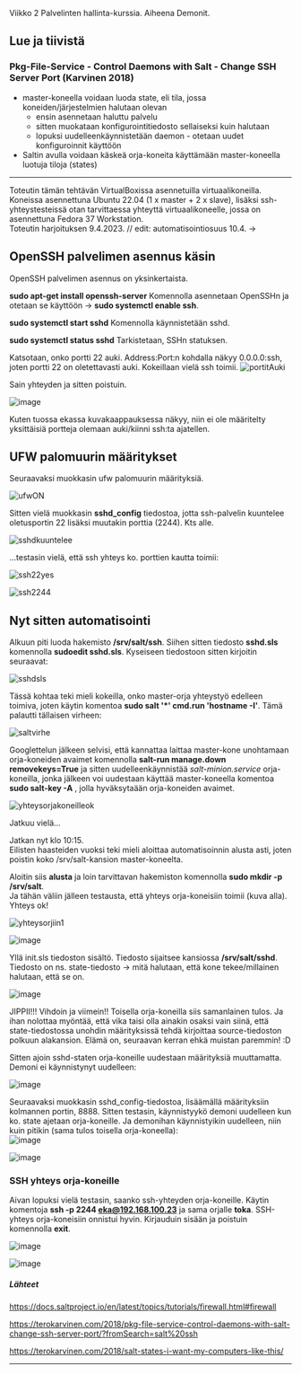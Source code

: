 Viikko 2 Palvelinten hallinta-kurssia. Aiheena Demonit.

## Lue ja tiivistä

### Pkg-File-Service - Control Daemons with Salt - Change SSH Server Port (Karvinen 2018)
 
- master-koneella voidaan luoda state, eli tila, jossa koneiden/järjestelmien halutaan olevan  
  - ensin asennetaan haluttu palvelu  
  - sitten muokataan konfigurointitiedosto sellaiseksi kuin halutaan  
  - lopuksi uudelleenkäynnistetään daemon - otetaan uudet konfiguroinnit käyttöön  
- Saltin avulla voidaan käskeä orja-koneita käyttämään master-koneella luotuja tiloja (states)
________________________________________________________

Toteutin tämän tehtävän VirtualBoxissa asennetuilla virtuaalikoneilla. Koneissa asennettuna Ubuntu 22.04 (1 x master + 2 x slave), lisäksi ssh-yhteystesteissä otan tarvittaessa yhteyttä virtuaalikoneelle, jossa on asennettuna Fedora 37 Workstation.  
Toteutin harjoituksen 9.4.2023. // edit: automatisointiosuus 10.4. ->

## OpenSSH palvelimen asennus käsin

OpenSSH palvelimen asennus on yksinkertaista.  

**sudo apt-get install openssh-server** Komennolla asennetaan OpenSSHn ja otetaan se käyttöön -> **sudo systemctl enable ssh**.  

**sudo systemctl start sshd** Komennolla käynnistetään sshd.

**sudo systemctl status sshd** Tarkistetaan, SSHn statuksen.  

Katsotaan, onko portti 22 auki. Address:Port:n kohdalla näkyy 0.0.0.0:ssh, joten portti 22 on oletettavasti auki. Kokeillaan vielä ssh toimii.
![portitAuki](https://user-images.githubusercontent.com/78509164/230759535-8b1d556c-feb3-4854-820e-f917dfdc44d0.png)  

Sain yhteyden ja sitten poistuin.

![image](https://user-images.githubusercontent.com/78509164/230762717-7ed27d42-ad38-4128-bf97-1e209d4f2a9b.png)

Kuten tuossa ekassa kuvakaappauksessa näkyy, niin ei ole määritelty yksittäisiä portteja olemaan auki/kiinni ssh:ta ajatellen.  


## UFW palomuurin määritykset  

Seuraavaksi muokkasin ufw palomuurin määrityksiä. 

![ufwON](https://user-images.githubusercontent.com/78509164/230764370-22be4ac5-e7da-4a4d-85f3-35ded04eb63c.png)

Sitten vielä muokkasin **sshd_config** tiedostoa, jotta ssh-palvelin kuuntelee oletusportin 22 lisäksi muutakin porttia (2244). Kts alle.  

![sshdkuuntelee](https://user-images.githubusercontent.com/78509164/230765704-ebbad97c-437a-4606-ab3e-c63df8511b1e.png)

...testasin vielä, että ssh yhteys ko. porttien kautta toimii:  

 ![ssh22yes](https://user-images.githubusercontent.com/78509164/230765759-e06273ce-cbc2-4812-8055-7d47d73390f3.png)  
 
 ![ssh2244](https://user-images.githubusercontent.com/78509164/230765761-d8b171e0-0f10-42fd-991c-ee011acc8944.png)  
 
## Nyt sitten automatisointi  

Alkuun piti luoda hakemisto **/srv/salt/ssh**. Siihen sitten tiedosto **sshd.sls** komennolla **sudoedit sshd.sls**. Kyseiseen tiedostoon sitten kirjoitin seuraavat:  

![sshdsls](https://user-images.githubusercontent.com/78509164/230800497-5cc5cdad-0010-4e5c-bffc-7e38790a5df6.png)  

Tässä kohtaa teki mieli kokeilla, onko master-orja yhteystyö edelleen toimiva, joten käytin komentoa **sudo salt '*' cmd.run 'hostname -I'**. Tämä palautti tällaisen virheen:  

![saltvirhe](https://user-images.githubusercontent.com/78509164/230806696-3fa1d898-5972-4bc1-9f17-2e5a8c489a4e.png)  

Googlettelun jälkeen selvisi, että kannattaa laittaa master-kone unohtamaan orja-koneiden avaimet komennolla **salt-run manage.down removekeys=True** ja sitten uudelleenkäynnistää *salt-minion.service* orja-koneilla, jonka jälkeen voi uudestaan käyttää master-koneella komentoa **sudo salt-key -A** , jolla hyväksytaään orja-koneiden avaimet.  

![yhteysorjakoneilleok](https://user-images.githubusercontent.com/78509164/230807267-e9f731f7-ebf2-458e-b8fb-e9036d89ac78.png)

Jatkuu vielä...  

Jatkan nyt klo 10:15.  
Eilisten haasteiden vuoksi teki mieli aloittaa automatisoinnin alusta asti, joten poistin koko /srv/salt-kansion master-koneelta.  

Aloitin siis **alusta** ja loin tarvittavan hakemiston komennolla **sudo mkdir -p /srv/salt**.  
Ja tähän väliin jälleen testausta, että yhteys orja-koneisiin toimii (kuva alla). Yhteys ok!    

![yhteysorjiin1](https://user-images.githubusercontent.com/78509164/230853369-11d3a466-1640-4d78-853e-5a219650e106.png)  

![image](https://user-images.githubusercontent.com/78509164/230865335-ea4a3322-9b7a-43ba-8b30-d4e287d59703.png)
  

Yllä init.sls tiedoston sisältö. Tiedosto sijaitsee kansiossa **/srv/salt/sshd**. Tiedosto on ns. state-tiedosto -> mitä halutaan, että kone tekee/millainen halutaan, että se on.  

![image](https://user-images.githubusercontent.com/78509164/230867819-18376f6d-6684-47c2-8b18-4aab91007448.png)  

JIPPII!!! Vihdoin ja viimein!! Toisella orja-koneilla siis samanlainen tulos. Ja ihan nolottaa myöntää, että vika taisi olla ainakin osaksi vain siinä, että state-tiedostossa unohdin määrityksissä tehdä kirjoittaa source-tiedoston polkuun alakansion. Elämä on, seuraavan kerran ehkä muistan paremmin! :D  

Sitten ajoin sshd-staten orja-koneille uudestaan määrityksiä muuttamatta. Demoni ei käynnistynyt uudelleen:  

![image](https://user-images.githubusercontent.com/78509164/230869212-24496cb1-8187-4c37-9c54-87f48b5ef1eb.png)  

Seuraavaksi muokkasin sshd_config-tiedostoa, lisäämällä määrityksiin kolmannen portin, 8888. Sitten testasin, käynnistyykö demoni uudelleen kun ko. state ajetaan orja-koneille. Ja demonihan käynnistyikin uudelleen, niin kuin pitikin (sama tulos toisella orja-koneella):  
![image](https://user-images.githubusercontent.com/78509164/230870076-b470fec5-5446-4f34-a764-d7149b6abaff.png)  

![image](https://user-images.githubusercontent.com/78509164/230871430-3ccf839e-0956-434a-a73e-2e5c5450ec1e.png)  

### SSH yhteys orja-koneille  

Aivan lopuksi vielä testasin, saanko ssh-yhteyden orja-koneille. Käytin komentoja **ssh -p 2244 eka@192.168.100.23**  ja sama orjalle **toka**. SSH-yhteys orja-koneisiin onnistui hyvin. Kirjauduin sisään ja poistuin komennolla **exit**.  

![image](https://user-images.githubusercontent.com/78509164/230889945-a0f443e5-4b4e-4cfd-bd92-2aa7f4c86a58.png)  

![image](https://user-images.githubusercontent.com/78509164/230890522-c0ff4ecf-7c39-4635-b0ad-84f5073b1129.png)


##### Lähteet  

https://docs.saltproject.io/en/latest/topics/tutorials/firewall.html#firewall  

https://terokarvinen.com/2018/pkg-file-service-control-daemons-with-salt-change-ssh-server-port/?fromSearch=salt%20ssh  

https://terokarvinen.com/2018/salt-states-i-want-my-computers-like-this/  

____________________________________
